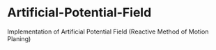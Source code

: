 # Artificial-Potential-Field
Implementation of Artificial Potential Field (Reactive Method of Motion Planing)
